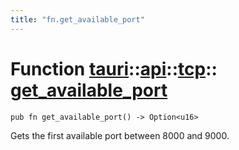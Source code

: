 ```yaml
---
title: "fn.get_available_port"
---
```


# Function [tauri](/docs/api/rust/tauri/../../index.html)::​[api](/docs/api/rust/tauri/../index.html)::​[tcp](/docs/api/rust/tauri/index.html)::​[get_available_port](/docs/api/rust/tauri/)

```
pub fn get_available_port() -> Option<u16>
```

Gets the first available port between 8000 and 9000.
